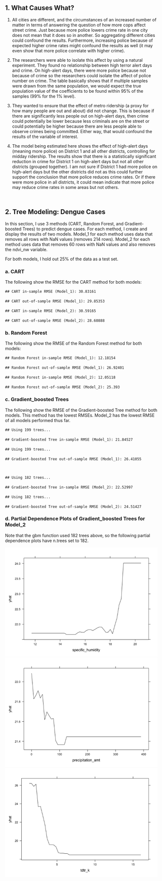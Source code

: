 ## 1. What Causes What?

1.  All cities are different, and the circumstances of an increased
    number of matter in terms of answering the question of how more cops
    affect street crime. Just because more police lowers crime rate in
    one city does not mean that it does so in another. So aggregating
    different cities could confound the results. Furthermore, increasing
    police because of expected higher crime rates might confound the
    results as well (it may even show that more police correlate with
    higher crime).

2.  The researchers were able to isolate this affect by using a natural
    experiment. They found no relationship between high terror alert
    days and crime. On high-alert days, there were more police because
    not because of crime so the researchers could isolate the affect of
    police number on crime. The table basically shows that if multiple
    samples were drawn from the same population, we would expect the
    true population value of the coefficients to be found within 95% of
    the samples (99% for the 1% level).

3.  They wanted to ensure that the effect of metro ridership (a proxy
    for how many people are out and about) did not change. This is
    because if there are significantly less people out on high-alert
    days, then crime could potentially be lower because less criminals
    are on the street or could potentially be higher because there are
    less people able to observe crimes being committed. Either way, that
    would confound the results of the variable of interest.

4.  The model being estimated here shows the effect of high-alert days
    (meaning more police) on District 1 and all other districts,
    controlling for midday ridership. The results show that there is a
    statistically significant reduction in crime for District 1 on
    high-alert days but not all other districts (grouped together). I am
    not sure if District 1 had more police on high-alert days but the
    other districts did not as this could further support the conclusion
    that more police reduces crime rates. Or if there were more police
    in all districts, it could mean indicate that more police may reduce
    crime rates in some areas but not others.

<br/>

## 2. Tree Modeling: Dengue Cases

In this section, I use 3 methods (CART, Random Forest, and
Gradient-boosted Trees) to predict dengue cases. For each method, I
create and display the results of two models. Model\_1 for each method
uses data that removes all rows with NaN values (removes 214 rows).
Model\_2 for each method uses data that removes 60 rows with NaN values
and also removes the ndvi\_nw variable.

For both models, I hold out 25% of the data as a test set.

### a. CART

The following show the RMSE for the CART method for both models:

    ## CART in-sample RMSE (Model_1): 30.83161

    ## CART out-of-sample RMSE (Model_1): 29.85353

    ## CART in-sample RMSE (Model_2): 30.59165

    ## CART out-of-sample RMSE (Model_2): 28.60888

### b. Random Forest

The following show the RMSE of the Random Forest method for both models:

    ## Random Forest in-sample RMSE (Model_1): 12.18154

    ## Random Forest out-of-sample RMSE (Model_1): 26.92401

    ## Random Forest in-sample RMSE (Model_2): 12.05118

    ## Random Forest out-of-sample RMSE (Model_2): 25.393

### c. Gradient\_boosted Trees

The following show the RMSE of the Gradient-boosted Tree method for both
models. This method has the lowest RMSEs. Model\_2 has the lowest RMSE
of all models performed thus far.

    ## Using 199 trees...

    ## Gradient-boosted Tree in-sample RMSE (Model_1): 21.84527

    ## Using 199 trees...

    ## Gradient-boosted Tree out-of-sample RMSE (Model_1): 26.41055

<br/>

    ## Using 182 trees...

    ## Gradient-boosted Tree in-sample RMSE (Model_2): 22.52997

    ## Using 182 trees...

    ## Gradient-boosted Tree out-of-sample RMSE (Model_2): 24.51427

### d. Partial Dependence Plots of Gradient\_boosted Trees for Model\_2

Note that the gbm function used 182 trees above, so the following
partial dependence plots have n.trees set to 182.

![](HW3_Albert_Joe_files/figure-markdown_strict/chunk9-1.png)![](HW3_Albert_Joe_files/figure-markdown_strict/chunk9-2.png)![](HW3_Albert_Joe_files/figure-markdown_strict/chunk9-3.png)
